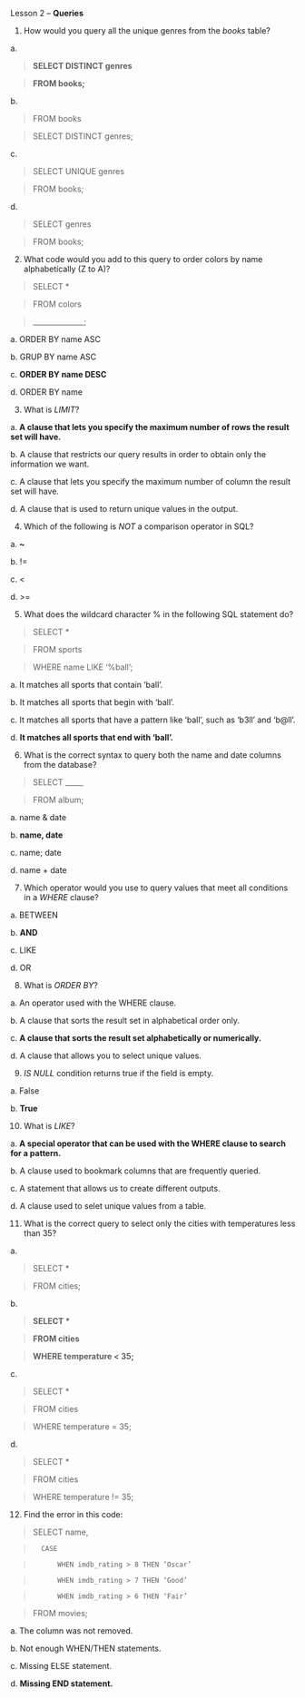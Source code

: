Lesson 2 – **Queries**

1.	How would you query all the unique genres from the *books* table?

a.
>	**SELECT DISTINCT genres**

>	**FROM books;**
	
b.	
>	FROM books

>	SELECT DISTINCT genres;
	
c. 	
>	SELECT UNIQUE genres

>	FROM books;
	
d.	
>	SELECT genres

>	FROM books;

2.	What code would you add to this query to order colors by name alphabetically (Z to A)?
> SELECT *

> FROM colors

> ______________;

a.	ORDER BY name ASC

b.	GRUP BY name ASC

c.	**ORDER BY name DESC**

d.	ORDER BY name

3.	What is *LIMIT*?

a.	**A clause that lets you specify the maximum number of rows the result set will have.**

b.	A clause that restricts our query results in order to obtain only the information we want.

c.	A clause that lets you specify the maximum number of column the result set will have.

d.	A clause that is used to return unique values in the output.

4.	Which of the following is *NOT* a comparison operator in SQL?

a.	__~__

b.	!=

c.	<

d.	>=

5.	What does the wildcard character % in the following SQL statement do?

>	SELECT *

>	FROM sports

>	WHERE name LIKE ‘%ball’;

a.	It matches all sports that contain ‘ball’.

b.	It matches all sports that begin with ‘ball’.

c.	It matches all sports that have a pattern like ‘ball’, such as ‘b3ll’ and ‘b@ll’.

d.	**It matches all sports that end with ‘ball’.**

6.	What is the correct syntax to query both the name and date columns from the database?

>	SELECT _____

>	FROM album;

a.	name & date

b.	**name, date**

c.	name; date

d.	name + date

7.	Which operator would you use to query values that meet all conditions in a *WHERE* clause?

a.	BETWEEN

b.	**AND**

c.	LIKE

d.	OR

8.	What is *ORDER BY*?

a.	An operator used with the WHERE clause.

b.	A clause that sorts the result set in alphabetical order only.

c.	**A clause that sorts the result set alphabetically or numerically.**

d.	A clause that allows you to select unique values.

9.	*IS NULL* condition returns true if the field is empty.

a.	False

b.	**True**

10.	What is *LIKE*?

a.	**A special operator that can be used with the WHERE clause to search for a pattern.**

b.	A clause used to bookmark columns that are frequently queried.

c.	A statement that allows us to create different outputs.

d.	A clause used to selet unique values from a table.

11.	What is the correct query to select only the cities with temperatures less than 35?

a.
>	SELECT *

>	FROM cities;

b.
>	__SELECT *__

>	**FROM cities**

>	**WHERE temperature < 35;**

c.
>	SELECT *

>	FROM cities

>	WHERE temperature = 35;

d.
>	SELECT *

>	FROM cities

>	WHERE temperature != 35;

12.	Find the error in this code:

>	SELECT name,

>		CASE

>			WHEN imdb_rating > 8 THEN ‘Oscar’

>			WHEN imdb_rating > 7 THEN ‘Good’

>			WHEN imdb_rating > 6 THEN ‘Fair’

>	FROM movies;

a.	The column was not removed.

b.	Not enough WHEN/THEN statements.

c.	Missing ELSE statement.

d.	**Missing END statement.**

